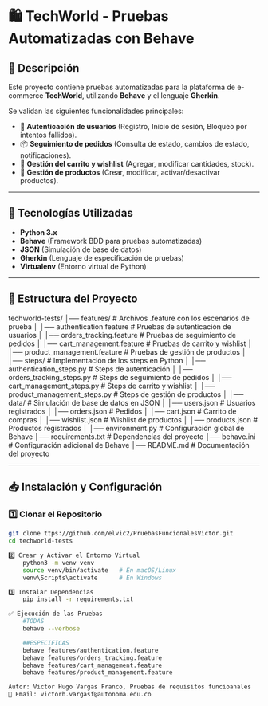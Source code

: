 # 🛍️ TechWorld - Pruebas Automatizadas con Behave

## 📌 Descripción
Este proyecto contiene pruebas automatizadas para la plataforma de e-commerce **TechWorld**, utilizando **Behave** y el lenguaje **Gherkin**.  

Se validan las siguientes funcionalidades principales:
- 🔐 **Autenticación de usuarios** (Registro, Inicio de sesión, Bloqueo por intentos fallidos).
- 📦 **Seguimiento de pedidos** (Consulta de estado, cambios de estado, notificaciones).
- 🛒 **Gestión del carrito y wishlist** (Agregar, modificar cantidades, stock).
- 🏪 **Gestión de productos** (Crear, modificar, activar/desactivar productos).

---

## 🚀 **Tecnologías Utilizadas**
- **Python 3.x**
- **Behave** (Framework BDD para pruebas automatizadas)
- **JSON** (Simulación de base de datos)
- **Gherkin** (Lenguaje de especificación de pruebas)
- **Virtualenv** (Entorno virtual de Python)

---

## 📂 **Estructura del Proyecto**
techworld-tests/
│── features/                      # Archivos .feature con los escenarios de prueba
│   │── authentication.feature      # Pruebas de autenticación de usuarios
│   │── orders_tracking.feature     # Pruebas de seguimiento de pedidos
│   │── cart_management.feature     # Pruebas de carrito y wishlist
│   │── product_management.feature  # Pruebas de gestión de productos
│
│── steps/                          # Implementación de los steps en Python
│   │── authentication_steps.py     # Steps de autenticación
│   │── orders_tracking_steps.py    # Steps de seguimiento de pedidos
│   │── cart_management_steps.py    # Steps de carrito y wishlist
│   │── product_management_steps.py # Steps de gestión de productos
│
│── data/                           # Simulación de base de datos en JSON
│   │── users.json                   # Usuarios registrados
│   │── orders.json                  # Pedidos
│   │── cart.json                    # Carrito de compras
│   │── wishlist.json                 # Wishlist de productos
│   │── products.json                 # Productos registrados
│
│── environment.py                   # Configuración global de Behave
│── requirements.txt                  # Dependencias del proyecto
│── behave.ini                        # Configuración adicional de Behave
│── README.md                         # Documentación del proyecto

---

## 📥 **Instalación y Configuración**
### 1️⃣ **Clonar el Repositorio**
```bash
git clone ttps://github.com/elvic2/PruebasFuncionalesVictor.git
cd techworld-tests

2️⃣ Crear y Activar el Entorno Virtual
    python3 -m venv venv
    source venv/bin/activate   # En macOS/Linux
    venv\Scripts\activate      # En Windows

3️⃣ Instalar Dependencias
    pip install -r requirements.txt

✅ Ejecución de las Pruebas
    #TODAS
    behave --verbose

    ##ESPECIFICAS
    behave features/authentication.feature
    behave features/orders_tracking.feature
    behave features/cart_management.feature
    behave features/product_management.feature

Autor: Victor Hugo Vargas Franco, Pruebas de requisitos funcioanales
📩 Email: victorh.vargasf@autonoma.edu.co
